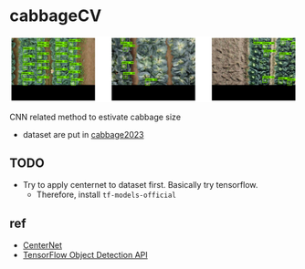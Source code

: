 # cabbageCV

![image-20230705002001195](README.assets/image-20230705002001195.png)

CNN related method to estivate cabbage size

* dataset are put in [cabbage2023](https://drive.google.com/drive/folders/1DDnzfKEph2a8wSruEkUR9-HfcbIX9sq2)


## TODO
* Try to apply centernet to dataset first. Basically try tensorflow.
    * Therefore, install `tf-models-official`



## ref
* [CenterNet](https://github.com/xingyizhou/CenterNet)
* [TensorFlow Object Detection API](https://github.com/tensorflow/models/tree/master/research/object_detection)

